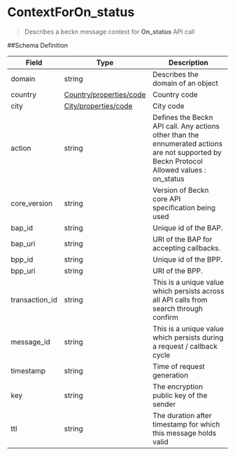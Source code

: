 # ContextForOn_status

> Describes a beckn message context for **On_status** API call

##Schema Definition

| **Field**      | **Type**                                                                     | **Description**                                                                                                                                 |
| -------------- | ---------------------------------------------------------------------------- | ----------------------------------------------------------------------------------------------------------------------------------------------- |
| domain         | string                                                                       | Describes the domain of an object                                                                                                               |
| country        | [Country/properties/code](/reference/0.9.3/core/schema-reference/country) | Country code                                                                                                                                    |
| city           | [City/properties/code](/reference/0.9.3/core/schema-reference/city)       | City code                                                                                                                                       |
| action         | string                                                                       | Defines the Beckn API call. Any actions other than the ennumerated actions are not supported by Beckn Protocol <br/> Allowed values : on_status |
| core_version   | string                                                                       | Version of Beckn core API specification being used                                                                                              |
| bap_id         | string                                                                       | Unique id of the BAP.                                                                                                                           |
| bap_uri        | string                                                                       | URI of the BAP for accepting callbacks.                                                                                                         |
| bpp_id         | string                                                                       | Unique id of the BPP.                                                                                                                           |
| bpp_uri        | string                                                                       | URI of the BPP.                                                                                                                                 |
| transaction_id | string                                                                       | This is a unique value which persists across all API calls from search through confirm                                                          |
| message_id     | string                                                                       | This is a unique value which persists during a request / callback cycle                                                                         |
| timestamp      | string                                                                       | Time of request generation                                                                                                                      |
| key            | string                                                                       | The encryption public key of the sender                                                                                                         |
| ttl            | string                                                                       | The duration after timestamp for which this message holds valid                                                                                 |
